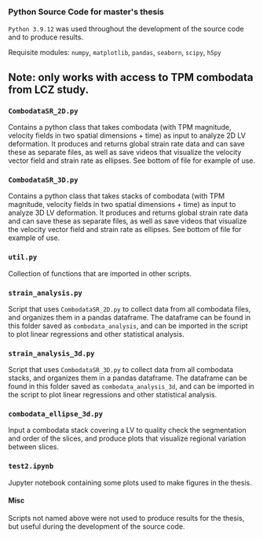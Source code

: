 ### Python Source Code for master's thesis

`Python 3.9.12` was used throughout the development of the source code and to produce results.

Requisite modules: `numpy`, `matplotlib`, `pandas`, `seaborn`, `scipy`, `h5py`
## Note: only works with access to TPM combodata from LCZ study. 

### `CombodataSR_2D.py`
Contains a python class that takes combodata (with TPM magnitude, velocity fields in two spatial dimensions + time) as input to analyze 2D LV deformation. It produces and returns global strain rate data and can save these as separate files, as well as save videos that visualize the velocity vector field and strain rate as ellipses. See bottom of file for example of use.

### `CombodataSR_3D.py`
Contains a python class that takes stacks of combodata (with TPM magnitude, velocity fields in two spatial dimensions + time) as input to analyze 3D LV deformation. It produces and returns global strain rate data and can save these as separate files, as well as save videos that visualize the velocity vector field and strain rate as ellipses. See bottom of file for example of use.

### `util.py`
Collection of functions that are imported in other scripts.

### `strain_analysis.py`
Script that uses `CombodataSR_2D.py` to collect data from all combodata files, and organizes them in a pandas dataframe. The dataframe can be found in this folder saved as `combodata_analysis`, and can be imported in the script to plot linear regressions and other statistical analysis.

### `strain_analysis_3d.py`
Script that uses `CombodataSR_3D.py` to collect data from all combodata stacks, and organizes them in a pandas dataframe. The dataframe can be found in this folder saved as `combodata_analysis_3d`, and can be imported in the script to plot linear regressions and other statistical analysis.

### `combodata_ellipse_3d.py`
Input a combodata stack covering a LV to quality check the segmentation and order of the slices, and produce plots that visualize regional variation between slices.

### `test2.ipynb`
Jupyter notebook containing some plots used to make figures in the thesis.


#### Misc
Scripts not named above were not used to produce results for the thesis, but useful during the development of the source code.
